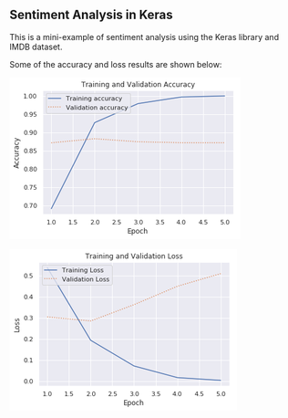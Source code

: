 ## Sentiment Analysis in Keras

This is a mini-example of sentiment analysis using the Keras library and IMDB dataset. 

Some of the accuracy and loss results are shown below:

![Accuracy](https://github.com/jcamstan3370/sentiment_analysis/blob/master/results/Accuracy.png)

![Loss](https://github.com/jcamstan3370/sentiment_analysis/blob/master/results/Loss.png)


